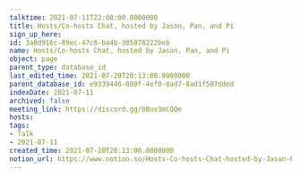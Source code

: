 ```yaml
---
talktime: 2021-07-11T22:00:00.0000000
title: Hosts/Co-hosts Chat, hosted by Jason, Pan, and Pi
sign_up_here: 
id: 3a8d916c-89ec-47c8-ba4b-305878222beb
name: Hosts/Co-hosts Chat, hosted by Jason, Pan, and Pi
object: page
parent_type: database_id
last_edited_time: 2021-07-20T20:13:00.0000000
parent_database_id: e9339446-880f-4ef0-8ad7-8ad1f507dded
indexDate: 2021-07-11
archived: false
meeting_link: https://discord.gg/bBuv3mCQQe
hosts: 
tags:
- Talk
- 2021-07-11
created_time: 2021-07-20T20:13:00.0000000
notion_url: https://www.notion.so/Hosts-Co-hosts-Chat-hosted-by-Jason-Pan-and-Pi-3a8d916c89ec47c8ba4b305878222beb
---
```





